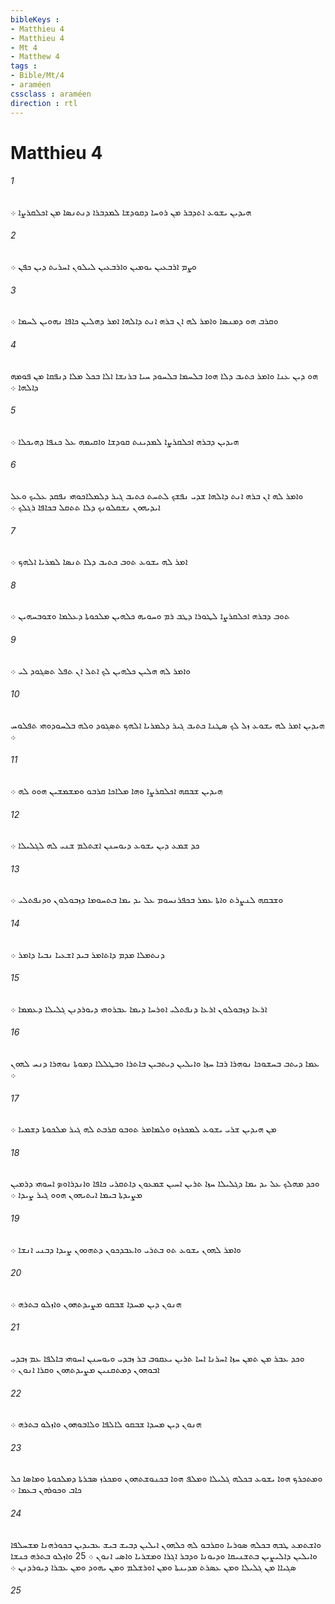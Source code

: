 ```yaml
---
bibleKeys : 
- Matthieu 4
- Matthieu 4
- Mt 4
- Matthew 4
tags : 
- Bible/Mt/4
- araméen
cssclass : araméen
direction : rtl
---
```


# Matthieu 4

###### 1
ܗܝܕܝܢ ܝܫܘܥ ܐܬܕܒܪ ܡܢ ܪܘܚܐ ܕܩܘܕܫܐ ܠܡܕܒܪܐ ܕܢܬܢܤܐ ܡܢ ܐܟܠܩܪܨܐ ܀
###### 2
ܘܨܡ ܐܪܒܥܝܢ ܝܘܡܝܢ ܘܐܪܒܥܝܢ ܠܝܠܘܢ ܐܚܪܝܬ ܕܝܢ ܟܦܢ ܀
###### 3
ܘܩܪܒ ܗܘ ܕܡܢܤܐ ܘܐܡܪ ܠܗ ܐܢ ܒܪܗ ܐܢܬ ܕܐܠܗܐ ܐܡܪ ܕܗܠܝܢ ܟܐܦܐ ܢܗܘܝܢ ܠܚܡܐ ܀
###### 4
ܗܘ ܕܝܢ ܥܢܐ ܘܐܡܪ ܟܬܝܒ ܕܠܐ ܗܘܐ ܒܠܚܡܐ ܒܠܚܘܕ ܚܝܐ ܒܪܢܫܐ ܐܠܐ ܒܟܠ ܡܠܐ ܕܢܦܩܐ ܡܢ ܦܘܡܗ ܕܐܠܗܐ ܀
###### 5
ܗܝܕܝܢ ܕܒܪܗ ܐܟܠܩܪܨܐ ܠܡܕܝܢܬ ܩܘܕܫܐ ܘܐܩܝܡܗ ܥܠ ܟܢܦܐ ܕܗܝܟܠܐ ܀
###### 6
ܘܐܡܪ ܠܗ ܐܢ ܒܪܗ ܐܢܬ ܕܐܠܗܐ ܫܕܝ ܢܦܫܟ ܠܬܚܬ ܟܬܝܒ ܓܝܪ ܕܠܡܠܐܟܘܗܝ ܢܦܩܕ ܥܠܝܟ ܘܥܠ ܐܝܕܝܗܘܢ ܢܫܩܠܘܢܟ ܕܠܐ ܬܬܩܠ ܒܟܐܦܐ ܪܓܠܟ ܀
###### 7
ܐܡܪ ܠܗ ܝܫܘܥ ܬܘܒ ܟܬܝܒ ܕܠܐ ܬܢܤܐ ܠܡܪܝܐ ܐܠܗܟ ܀
###### 8
ܬܘܒ ܕܒܪܗ ܐܟܠܩܪܨܐ ܠܛܘܪܐ ܕܛܒ ܪܡ ܘܚܘܝܗ ܟܠܗܝܢ ܡܠܟܘܬܐ ܕܥܠܡܐ ܘܫܘܒܚܗܝܢ ܀
###### 9
ܘܐܡܪ ܠܗ ܗܠܝܢ ܟܠܗܝܢ ܠܟ ܐܬܠ ܐܢ ܬܦܠ ܬܤܓܘܕ ܠܝ ܀
###### 10
ܗܝܕܝܢ ܐܡܪ ܠܗ ܝܫܘܥ ܙܠ ܠܟ ܤܛܢܐ ܟܬܝܒ ܓܝܪ ܕܠܡܪܝܐ ܐܠܗܟ ܬܤܓܘܕ ܘܠܗ ܒܠܚܘܕܘܗܝ ܬܦܠܘܚ ܀
###### 11
ܗܝܕܝܢ ܫܒܩܗ ܐܟܠܩܪܨܐ ܘܗܐ ܡܠܐܟܐ ܩܪܒܘ ܘܡܫܡܫܝܢ ܗܘܘ ܠܗ ܀
###### 12
ܟܕ ܫܡܥ ܕܝܢ ܝܫܘܥ ܕܝܘܚܢܢ ܐܫܬܠܡ ܫܢܝ ܠܗ ܠܓܠܝܠܐ ܀
###### 13
ܘܫܒܩܗ ܠܢܨܪܬ ܘܐܬܐ ܥܡܪ ܒܟܦܪܢܚܘܡ ܥܠ ܝܕ ܝܡܐ ܒܬܚܘܡܐ ܕܙܒܘܠܘܢ ܘܕܢܦܬܠܝ ܀
###### 14
ܕܢܬܡܠܐ ܡܕܡ ܕܐܬܐܡܪ ܒܝܕ ܐܫܥܝܐ ܢܒܝܐ ܕܐܡܪ ܀
###### 15
ܐܪܥܐ ܕܙܒܘܠܘܢ ܐܪܥܐ ܕܢܦܬܠܝ ܐܘܪܚܐ ܕܝܡܐ ܥܒܪܘܗܝ ܕܝܘܪܕܢܢ ܓܠܝܠܐ ܕܥܡܡܐ ܀
###### 16
ܥܡܐ ܕܝܬܒ ܒܚܫܘܟܐ ܢܘܗܪܐ ܪܒܐ ܚܙܐ ܘܐܝܠܝܢ ܕܝܬܒܝܢ ܒܐܬܪܐ ܘܒܛܠܠܐ ܕܡܘܬܐ ܢܘܗܪܐ ܕܢܚ ܠܗܘܢ ܀
###### 17
ܡܢ ܗܝܕܝܢ ܫܪܝ ܝܫܘܥ ܠܡܟܪܙܘ ܘܠܡܐܡܪ ܬܘܒܘ ܩܪܒܬ ܠܗ ܓܝܪ ܡܠܟܘܬܐ ܕܫܡܝܐ ܀
###### 18
ܘܟܕ ܡܗܠܟ ܥܠ ܝܕ ܝܡܐ ܕܓܠܝܠܐ ܚܙܐ ܬܪܝܢ ܐܚܝܢ ܫܡܥܘܢ ܕܐܬܩܪܝ ܟܐܦܐ ܘܐܢܕܪܐܘܤ ܐܚܘܗܝ ܕܪܡܝܢ ܡܨܝܕܬܐ ܒܝܡܐ ܐܝܬܝܗܘܢ ܗܘܘ ܓܝܪ ܨܝܕܐ ܀
###### 19
ܘܐܡܪ ܠܗܘܢ ܝܫܘܥ ܬܘ ܒܬܪܝ ܘܐܥܒܕܟܘܢ ܕܬܗܘܘܢ ܨܝܕܐ ܕܒܢܝ ܐܢܫܐ ܀
###### 20
ܗܢܘܢ ܕܝܢ ܡܚܕܐ ܫܒܩܘ ܡܨܝܕܬܗܘܢ ܘܐܙܠܘ ܒܬܪܗ ܀
###### 21
ܘܟܕ ܥܒܪ ܡܢ ܬܡܢ ܚܙܐ ܐܚܪܢܐ ܐܚܐ ܬܪܝܢ ܝܥܩܘܒ ܒܪ ܙܒܕܝ ܘܝܘܚܢܢ ܐܚܘܗܝ ܒܐܠܦܐ ܥܡ ܙܒܕܝ ܐܒܘܗܘܢ ܕܡܬܩܢܝܢ ܡܨܝܕܬܗܘܢ ܘܩܪܐ ܐܢܘܢ ܀
###### 22
ܗܢܘܢ ܕܝܢ ܡܚܕܐ ܫܒܩܘ ܠܐܠܦܐ ܘܠܐܒܘܗܘܢ ܘܐܙܠܘ ܒܬܪܗ ܀
###### 23
ܘܡܬܟܪܟ ܗܘܐ ܝܫܘܥ ܒܟܠܗ ܓܠܝܠܐ ܘܡܠܦ ܗܘܐ ܒܟܢܘܫܬܗܘܢ ܘܡܟܪܙ ܤܒܪܬܐ ܕܡܠܟܘܬܐ ܘܡܐܤܐ ܟܠ ܟܐܒ ܘܟܘܪܗܢ ܒܥܡܐ ܀
###### 24
ܘܐܫܬܡܥ ܛܒܗ ܒܟܠܗ ܤܘܪܝܐ ܘܩܪܒܘ ܠܗ ܟܠܗܘܢ ܐܝܠܝܢ ܕܒܝܫ ܒܝܫ ܥܒܝܕܝܢ ܒܟܘܪܗܢܐ ܡܫܚܠܦܐ ܘܐܝܠܝܢ ܕܐܠܝܨܝܢ ܒܬܫܢܝܩܐ ܘܕܝܘܢܐ ܘܕܒܪ ܐܓܪܐ ܘܡܫܪܝܐ ܘܐܤܝ ܐܢܘܢ ܀ 25 ܘܐܙܠܘ ܒܬܪܗ ܟܢܫܐ ܤܓܝܐܐ ܡܢ ܓܠܝܠܐ ܘܡܢ ܥܤܪܬ ܡܕܝܢܬܐ ܘܡܢ ܐܘܪܫܠܡ ܘܡܢ ܝܗܘܕ ܘܡܢ ܥܒܪܐ ܕܝܘܪܕܢܢ ܀
###### 25
 
